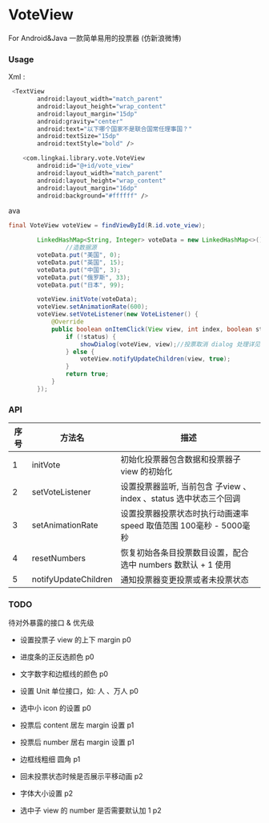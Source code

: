 # VoteView
For Android&Java 一款简单易用的投票器 (仿新浪微博)  

### Usage

Xml :

```bash
 <TextView
        android:layout_width="match_parent"
        android:layout_height="wrap_content"
        android:layout_margin="15dp"
        android:gravity="center"
        android:text="以下哪个国家不是联合国常任理事国？"
        android:textSize="15dp"
        android:textStyle="bold" />

    <com.lingkai.library.vote.VoteView
        android:id="@+id/vote_view"
        android:layout_width="match_parent"
        android:layout_height="wrap_content"
        android:layout_margin="16dp"
        android:background="#ffffff" />
```



ava



```java
final VoteView voteView = findViewById(R.id.vote_view);

        LinkedHashMap<String, Integer> voteData = new LinkedHashMap<>();
				//造数据源
        voteData.put("美国", 0);
        voteData.put("英国", 15);
        voteData.put("中国", 3);
        voteData.put("俄罗斯", 33);
        voteData.put("日本", 99);

        voteView.initVote(voteData);
        voteView.setAnimationRate(600);
        voteView.setVoteListener(new VoteListener() {
            @Override
            public boolean onItemClick(View view, int index, boolean status) {
                if (!status) {
                    showDialog(voteView, view);//投票取消 dialog 处理详见 Sample MainActivity
                } else {
                    voteView.notifyUpdateChildren(view, true);
                }
                return true;
            }
        });
```





### API



| 序号 | 方法名               | 描述                                                         |
| ---- | -------------------- | ------------------------------------------------------------ |
| 1    | initVote             | 初始化投票器包含数据和投票器子 view 的初始化                 |
| 2    | setVoteListener      | 设置投票器监听, 当前包含 子view 、index 、status 选中状态三个回调 |
| 3    | setAnimationRate     | 设置投票器投票状态时执行动画速率 speed 取值范围 100毫秒 - 5000毫秒 |
| 4    | resetNumbers         | 恢复初始各条目投票数目设置，配合选中 numbers 数默认 + 1 使用 |
| 5    | notifyUpdateChildren | 通知投票器变更投票或者未投票状态                             |



### TODO

 待对外暴露的接口 & 优先级

- 设置投票子 view 的上下 margin  p0

- 进度条的正反选颜色 p0

- 文字数字和边框线的颜色 p0

- 设置 Unit 单位接口，如: 人 、万人 p0 

- 选中小 icon 的设置 p0

- 投票后 content 居左 margin 设置 p1 

- 投票后 number 居右 margin 设置 p1 

- 边框线粗细 圆角 p1 

- 回未投票状态时候是否展示平移动画 p2 

- 字体大小设置 p2

- 选中子 view 的 number 是否需要默认加 1  p2 

